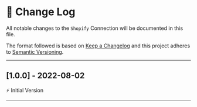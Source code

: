 # 📣 Change Log
All notable changes to the `Shopify` Connection will be documented in this file.

The format followed is based on [Keep a Changelog](http://keepachangelog.com/) and this project adheres to [Semantic Versioning](http://semver.org/).

---
 
## [1.0.0] - 2022-08-02
 
⚡️ Initial Version
 
---
